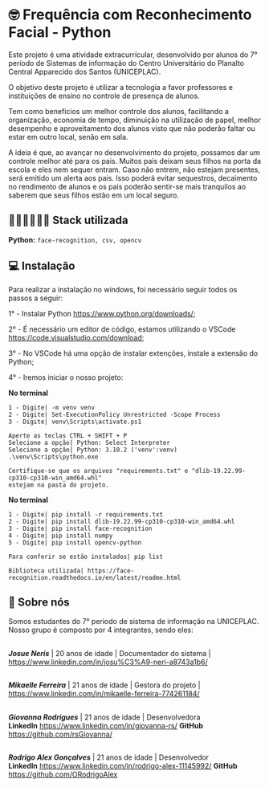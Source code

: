 # 🤓 Frequência com Reconhecimento Facial - Python

Este projeto é uma atividade extracurrícular, desenvolvido por alunos do 7° período de Sistemas de informação do Centro Universitário do Planalto Central Apparecido dos Santos (UNICEPLAC).

O objetivo deste projeto é utilizar a tecnologia a favor professores e instituições de ensino no controle de presença de alunos.

Tem como beneficios um melhor controle dos alunos, facilitando a organização, economia de tempo, diminuição na utilização de papel, melhor desempenho e aproveitamento dos alunos visto que não poderão faltar ou estar em outro local, senão em sala.

A ideia é que, ao avançar no desenvolvimento do projeto, possamos dar um controle melhor até para os pais. Muitos pais deixam seus filhos na porta da escola e eles nem sequer entram. Caso não entrem, não estejam presentes, será emitido um alerta aos pais. Isso poderá evitar sequestros, decaimento no rendimento de alunos e os pais poderão sentir-se mais tranquilos ao saberem que seus filhos estão em um local seguro.

## 👨🏻‍💻👩🏻‍💻 Stack utilizada

**Python:** `face-recognition, csv, opencv `

## 💻 Instalação

Para realizar a instalação no windows, foi necessário seguir todos os passos a seguir:

1° - Instalar Python https://www.python.org/downloads/;

2° - É necessário um editor de código, estamos utilizando o VSCode https://code.visualstudio.com/download;

3° - No VSCode há uma opção de instalar extenções, instale a extensão do Python;

4° - Iremos iniciar o nosso projeto:

**No terminal**

    1 - Digite| -m venv venv
    2 - Digite| Set-ExecutionPolicy Unrestricted -Scope Process
    3 - Digite| venv\Scripts\activate.ps1

    Aperte as teclas CTRL + SHIFT + P
    Selecione a opção| Python: Select Interpreter
    Selecione a opção| Python: 3.10.2 ('venv':venv) .\venv\Scripts\python.exe

    Certifique-se que os arquivos "requirements.txt" e "dlib-19.22.99-cp310-cp310-win_amd64.whl" 
    estejam na pasta do projeto.

**No terminal**

    1 - Digite| pip install -r requirements.txt
    2 - Digite| pip install dlib-19.22.99-cp310-cp310-win_amd64.whl
    3 - Digite| pip install face-recognition
    4 - Digite| pip install numpy
    5 - Digite| pip install opencv-python

    Para conferir se estão instalados| pip list

    Biblioteca utilizada| https://face-recognition.readthedocs.io/en/latest/readme.html

## 🚀 Sobre nós

Somos estudantes do 7° periodo de sistema de informação na UNICEPLAC.
Nosso grupo é composto por 4 integrantes, sendo eles:

##

___**Josue Neris**___ | 20 anos de idade | Documentador do sistema | https://www.linkedin.com/in/josu%C3%A9-neri-a8743a1b6/

##

___**Mikaelle Ferreira**___ | 21 anos de idade | Gestora do projeto | https://www.linkedin.com/in/mikaelle-ferreira-774261184/

##

___**Giovanna Rodrigues**___ | 21 anos de idade | Desenvolvedora  
**LinkedIn**
https://www.linkedin.com/in/giovanna-rs/
**GitHub** https://github.com/rsGiovanna/

##

___**Rodrigo Alex Gonçalves**___ | 21 anos de idade | Desenvolvedor  
**LinkedIn**
https://www.linkedin.com/in/rodrigo-alex-11145992/
**GitHub** https://github.com/ORodrigoAlex